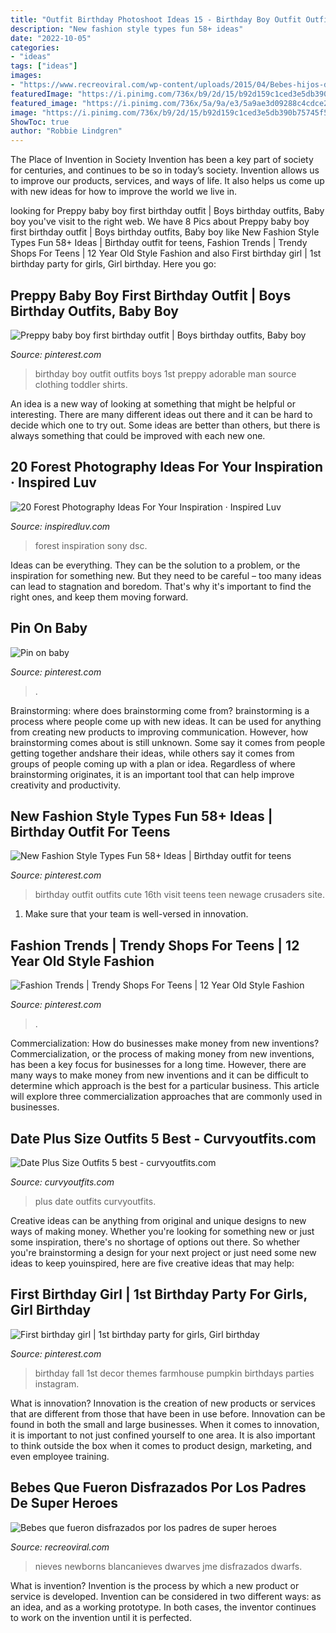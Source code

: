 ```yaml
---
title: "Outfit Birthday Photoshoot Ideas 15 - Birthday Boy Outfit Outfits Boys 1st Preppy Adorable Man Source Clothing Toddler Shirts"
description: "New fashion style types fun 58+ ideas"
date: "2022-10-05"
categories:
- "ideas"
tags: ["ideas"]
images:
- "https://www.recreoviral.com/wp-content/uploads/2015/04/Bebes-hijos-de-Nerds-25.jpg"
featuredImage: "https://i.pinimg.com/736x/b9/2d/15/b92d159c1ced3e5db390b75745f5041c.jpg"
featured_image: "https://i.pinimg.com/736x/5a/9a/e3/5a9ae3d09288c4cdce2505de369a38f8.jpg"
image: "https://i.pinimg.com/736x/b9/2d/15/b92d159c1ced3e5db390b75745f5041c.jpg"
ShowToc: true
author: "Robbie Lindgren"
---
```



The Place of Invention in Society
Invention has been a key part of society for centuries, and continues to be so in today’s society. Invention allows us to improve our products, services, and ways of life. It also helps us come up with new ideas for how to improve the world we live in.

	

		
looking for Preppy baby boy first birthday outfit | Boys birthday outfits, Baby boy you've visit to the right web. We have 8 Pics about Preppy baby boy first birthday outfit | Boys birthday outfits, Baby boy like New Fashion Style Types Fun 58+ Ideas | Birthday outfit for teens, Fashion Trends | Trendy Shops For Teens | 12 Year Old Style Fashion and also First birthday girl | 1st birthday party for girls, Girl birthday. Here you go:
		
    
## Preppy Baby Boy First Birthday Outfit | Boys Birthday Outfits, Baby Boy

<img loading=lazy src="https://i.pinimg.com/736x/4a/65/bb/4a65bb16bce54df8aa0ef7a725c64145--baby-boy-first-birthday-outfit-man-birthday.jpg" onerror="this.onerror=null;this.src='https://tse1.mm.bing.net/th?id=OIP.LgLZouS6ZeUfybrufD5uVAHaKX&amp;pid=15.1';" alt="Preppy baby boy first birthday outfit | Boys birthday outfits, Baby boy">

_Source: pinterest.com_

>birthday boy outfit outfits boys 1st preppy adorable man source clothing toddler shirts. 

	

An idea is a new way of looking at something that might be helpful or interesting. There are many different ideas out there and it can be hard to decide which one to try out. Some ideas are better than others, but there is always something that could be improved with each new one.

    
## 20 Forest Photography Ideas For Your Inspiration · Inspired Luv

<img loading=lazy src="http://www.inspiredluv.com/wp-content/uploads/2016/12/forest_photography_.jpg" onerror="this.onerror=null;this.src='https://tse1.mm.bing.net/th?id=OIP.-mYvepIBWAdaSxNh707UlgHaJ4&amp;pid=15.1';" alt="20 Forest Photography Ideas For Your Inspiration · Inspired Luv">

_Source: inspiredluv.com_

>forest inspiration sony dsc. 

	

Ideas can be everything. They can be the solution to a problem, or the inspiration for something new. But they need to be careful – too many ideas can lead to stagnation and boredom. That's why it's important to find the right ones, and keep them moving forward.

    
## Pin On Baby

<img loading=lazy src="https://i.pinimg.com/736x/84/78/3e/84783e9c16d152fb374d2b2ba4a000fd.jpg" onerror="this.onerror=null;this.src='https://tse3.mm.bing.net/th?id=OIP.a5Y1xpLOAvKCmqveoyiA2gHaJ4&amp;pid=15.1';" alt="Pin on baby">

_Source: pinterest.com_

>. 

	

Brainstorming: where does brainstorming come from?
brainstorming is a process where people come up with new ideas. It can be used for anything from creating new products to improving communication. However, how brainstorming comes about is still unknown. Some say it comes from people getting together andshare their ideas, while others say it comes from groups of people coming up with a plan or idea. Regardless of where brainstorming originates, it is an important tool that can help improve creativity and productivity.

    
## New Fashion Style Types Fun 58+ Ideas | Birthday Outfit For Teens

<img loading=lazy src="https://i.pinimg.com/736x/b9/2d/15/b92d159c1ced3e5db390b75745f5041c.jpg" onerror="this.onerror=null;this.src='https://tse3.mm.bing.net/th?id=OIP.VEYzVD_hUmM5pG4hff2UTAAAAA&amp;pid=15.1';" alt="New Fashion Style Types Fun 58+ Ideas | Birthday outfit for teens">

_Source: pinterest.com_

>birthday outfit outfits cute 16th visit teens teen newage crusaders site. 

	

1. Make sure that your team is well-versed in innovation.

    
## Fashion Trends | Trendy Shops For Teens | 12 Year Old Style Fashion

<img loading=lazy src="https://i.pinimg.com/736x/da/45/88/da45883a05d08ef4a8b391bbd33c9ba3.jpg" onerror="this.onerror=null;this.src='https://tse4.mm.bing.net/th?id=OIP.mPY2Uv0o3zq_WSV3220mmgHaMP&amp;pid=15.1';" alt="Fashion Trends | Trendy Shops For Teens | 12 Year Old Style Fashion">

_Source: pinterest.com_

>. 

	

Commercialization: How do businesses make money from new inventions?
Commercialization, or the process of making money from new inventions, has been a key focus for businesses for a long time. However, there are many ways to make money from new inventions and it can be difficult to determine which approach is the best for a particular business. This article will explore three commercialization approaches that are commonly used in businesses.

    
## Date Plus Size Outfits 5 Best - Curvyoutfits.com

<img loading=lazy src="https://www.curvyoutfits.com/wp-content/uploads/2015/05/date-plus-size-outfits-5-best1.jpg" onerror="this.onerror=null;this.src='https://tse2.mm.bing.net/th?id=OIP.51USShqHJ_oZAN2eLDG-pQHaLL&amp;pid=15.1';" alt="Date Plus Size Outfits 5 best - curvyoutfits.com">

_Source: curvyoutfits.com_

>plus date outfits curvyoutfits. 

	

Creative ideas can be anything from original and unique designs to new ways of making money. Whether you're looking for something new or just some inspiration, there's no shortage of options out there. So whether you're brainstorming a design for your next project or just need some new ideas to keep youinspired, here are five creative ideas that may help: 

    
## First Birthday Girl | 1st Birthday Party For Girls, Girl Birthday

<img loading=lazy src="https://i.pinimg.com/736x/5a/9a/e3/5a9ae3d09288c4cdce2505de369a38f8.jpg" onerror="this.onerror=null;this.src='https://tse1.mm.bing.net/th?id=OIP.NeA3J-L-cWgmfxHuvIThhwHaJ3&amp;pid=15.1';" alt="First birthday girl | 1st birthday party for girls, Girl birthday">

_Source: pinterest.com_

>birthday fall 1st decor themes farmhouse pumpkin birthdays parties instagram. 

	

What is innovation?
Innovation is the creation of new products or services that are different from those that have been in use before. Innovation can be found in both the small and large businesses. When it comes to innovation, it is important to not just confined yourself to one area. It is also important to think outside the box when it comes to product design, marketing, and even employee training.

    
## Bebes Que Fueron Disfrazados Por Los Padres De Super Heroes

<img loading=lazy src="https://www.recreoviral.com/wp-content/uploads/2015/04/Bebes-hijos-de-Nerds-25.jpg" onerror="this.onerror=null;this.src='https://tse4.mm.bing.net/th?id=OIP.jGwakNHGZZ2DOPlU9DXMCAHaDt&amp;pid=15.1';" alt="Bebes que fueron disfrazados por los padres de super heroes">

_Source: recreoviral.com_

>nieves newborns blancanieves dwarves jme disfrazados dwarfs. 

	

What is invention?
Invention is the process by which a new product or service is developed. Invention can be considered in two different ways: as an idea, and as a working prototype. In both cases, the inventor continues to work on the invention until it is perfected.

